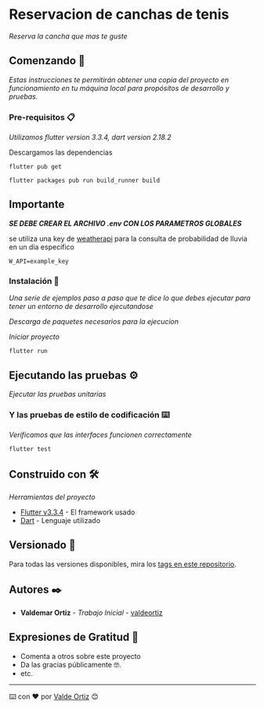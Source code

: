 # Reservacion de canchas de tenis

_Reserva la cancha que mas te guste_

## Comenzando 🚀

_Estas instrucciones te permitirán obtener una copia del proyecto en funcionamiento en tu máquina local para propósitos de desarrollo y pruebas._


### Pre-requisitos 📋

_Utilizamos flutter version 3.3.4, dart version 2.18.2_

Descargamos las dependencias

```
flutter pub get
```

```
flutter packages pub run build_runner build
```

## Importante

***SE DEBE CREAR EL ARCHIVO .env CON LOS PARAMETROS GLOBALES***

se utiliza una key de [weatherapi](https://www.weatherapi.com/docs/) para la consulta de probabilidad de lluvia en un dia especifico

```
W_API=example_key
```

### Instalación 🔧

_Una serie de ejemplos paso a paso que te dice lo que debes ejecutar para tener un entorno de desarrollo ejecutandose_

_Descarga de paquetes necesarios para la ejecucion_

_Iniciar proyecto_

```
flutter run
```


## Ejecutando las pruebas ⚙️

_Ejecutar las pruebas unitarias_


### Y las pruebas de estilo de codificación ⌨️

_Verificamos que las interfaces funcionen correctamente_

```
flutter test
```

## Construido con 🛠️

_Herramientas del proyecto_

* [Flutter v3.3.4](https://docs.flutter.dev/) - El framework usado
* [Dart](https://dart.dev/guides) - Lenguaje utilizado


## Versionado 📌

Para todas las versiones disponibles, mira los [tags en este repositorio](https://github.com/valdeortiz/tenis-reservation-app/tags).

## Autores ✒️

* **Valdemar Ortiz** - *Trabajo Inicial* - [valdeortiz](https://github.com/valdeortiz)


## Expresiones de Gratitud 🎁

* Comenta a otros sobre este proyecto
* Da las gracias públicamente 🤓.
* etc.


---
⌨️ con ❤️ por [Valde Ortiz](https://github.com/valdeortiz) 😊